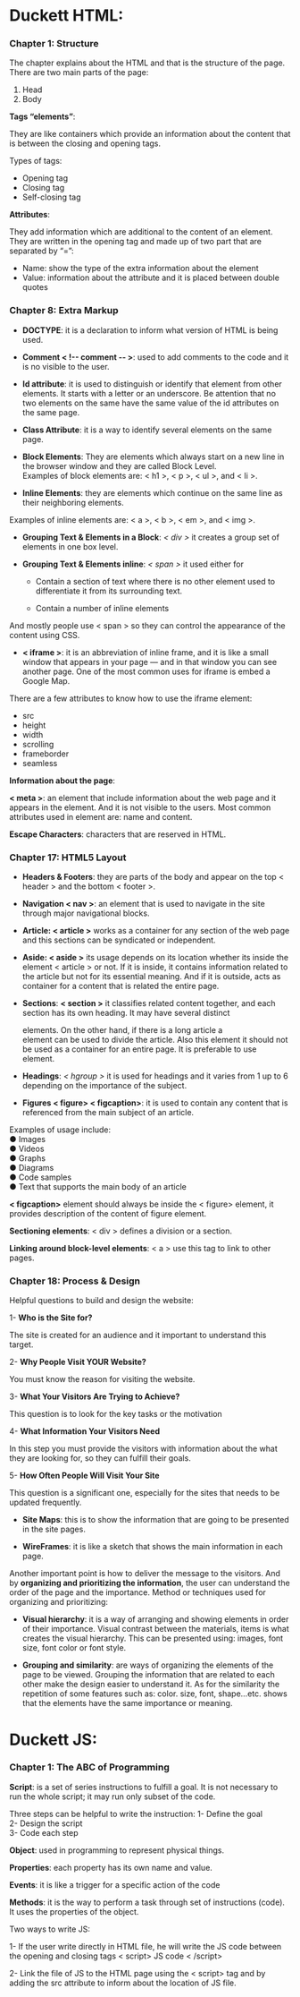 # Duckett HTML:

### Chapter 1: Structure

The chapter explains about the HTML and that is the structure of the page. There are two main parts of the page:

1.	Head
2.	Body

**Tags “elements”**: 

They are like containers which provide an information about the content that is between the closing and opening tags. 

Types of tags:
  -	Opening tag
  -	Closing tag
  -	Self-closing tag

**Attributes**:

They add information which are additional to the content of an element. They are written in the opening tag and made up of two part that are separated by “=”: 

 -	Name: show the type of the extra information about the element
 -	Value: information about the attribute and it is placed between double quotes

### Chapter 8: Extra Markup

- **DOCTYPE**: it is a declaration to inform what version of HTML is being used.

- **Comment < !-- comment -- >**: used to add comments to the code and it is no visible to the user.

- **Id attribute**: it is used to distinguish or identify that element from other elements. It starts with a letter or an underscore. Be attention that no two elements on the same have the same value of the id attributes on the same page.

- **Class Attribute**: it is a way to identify several elements on the same page.

- **Block Elements**: They are elements which always start on a new line in the browser window and they are called Block Level. <br>
Examples of block elements are: < h1 >, < p >, < ul >, and < li >.

- **Inline Elements**: they are elements which continue on the same line as their neighboring elements. 

Examples of inline elements are: < a >, < b >, < em >, and < img >.

- **Grouping Text & Elements in a Block**: *< div >* it creates a group set of elements in one box level.

- **Grouping Text & Elements inline**: *< span >* it used either for

  - Contain a section of text where there is no other element used to differentiate it from its surrounding text.

  - Contain a number of inline elements

And mostly people use < span > so they can control the appearance of the content using CSS.

- **< iframe >**: it is an abbreviation of inline frame, and it is like a small window that appears in your page — and in that window you can see another page. One of the most common uses for iframe is embed a Google Map.

There are a few attributes to know how to use the iframe element: 

 - src
 - height
 - width
 - scrolling
 - frameborder 
 - seamless


**__Information about the page__**:

**< meta >**: an element that include information about the web page and it appears in the <head> element. And it is not visible to the users. Most common attributes used in <meta> element are: name and content.

**Escape Characters**: characters that are reserved in HTML.


### Chapter 17: HTML5 Layout

- **Headers & Footers**: they are parts of the body and appear on the top < header > and the bottom < footer >.

- **Navigation < nav >**:  an element that is used to navigate in the site through major navigational blocks.

- **Article: < article >** works as a container for any section of the web page and this sections can be syndicated or independent.

- **Aside: < aside >** its usage depends on its location whether its inside the element < article > or not. If it is inside, it contains information related to the article but not for its essential meaning. And if it is outside, acts as container for a content that is related the entire page.

- **Sections**: **< section >** it classifies related content together, and each section has its own heading. It may have several distinct <article> elements. On the other hand, if there is a long article a <section> element can be used to divide the article.
Also this element it should not be used as a container for an entire page. It is preferable to use <div> element.

- **Headings**: *< hgroup >* it is used for headings and it varies from 1 up to 6 depending on the importance of the subject.

- **Figures < figure> < figcaption>**: it is used to contain any content that is referenced from the main subject of an article.

Examples of usage include: <br>
 ● Images <br>
 ● Videos <br>
 ● Graphs <br>
 ● Diagrams <br>
 ● Code samples <br>
 ● Text that supports the main body of an article

**< figcaption>** element should always be inside the < figure> element, it provides description of the content of figure element. <br>

**Sectioning elements**: < div > defines a division or a section. <br>

**Linking around block-level elements**: < a > use this tag to link to other pages. <br>

### Chapter 18: Process & Design

Helpful questions to build and design the website:

 1-	**Who is the Site for?**

 The site is created for an audience and it important to understand this target.

 2-	**Why People Visit YOUR Website?**

 You must know the reason for visiting the website.

 3-	**What Your Visitors Are Trying to Achieve?**

 This question is to look for the key tasks or the motivation

 4-	**What Information Your Visitors Need**

 In this step you must provide the visitors with information about the what they are looking for, so they can fulfill their goals.

 5-	**How Often People Will Visit Your Site**

 This question is a significant one, especially for the sites that needs to be updated frequently.

- **Site Maps**: this is to show the information that are going to be presented in the site pages. 

- **WireFrames**: it is like a sketch that shows the main information in each page.

Another important point is how to deliver the message to the visitors. And by **organizing and prioritizing the information**, the user can understand the order of the page and the importance. Method or techniques used for organizing and prioritizing:

 -	**Visual hierarchy**: it is a way of arranging and showing elements in order of their importance.     Visual contrast between the materials, items is what creates the visual hierarchy.  This can be presented using: images, font size, font color or font style. <br>

 -	**Grouping and similarity**: are ways of organizing the elements of the page to be viewed. Grouping the information that are related to each other make the design easier to understand it. As for the similarity the repetition of some features such as: color. size, font, shape…etc. shows that the elements have the same importance or meaning. <br>

# Duckett JS:

### Chapter 1: The ABC of Programming 

**Script**: is a set of series instructions to fulfill a goal. It is not necessary to run the whole script; it may run only subset of the code.  

Three steps can be helpful to write the instruction: 
 1-	Define the goal <br>
 2-	Design the script <br>
 3-	Code each step

**Object**: used in programming to represent physical things.

**Properties**: each property has its own name and value.

**Events**: it is like a trigger for a specific action of the code 

**Methods**: it is the way to perform a task through set of instructions (code). It uses the properties of the object.

Two ways to write JS:

 1-	If the user write directly in HTML file, he will write the JS code between the opening and closing tags < script> JS code < /script>
 
 2-	Link the file of JS to the HTML page using the < script> tag and by adding the src attribute to inform about the location of JS file.


